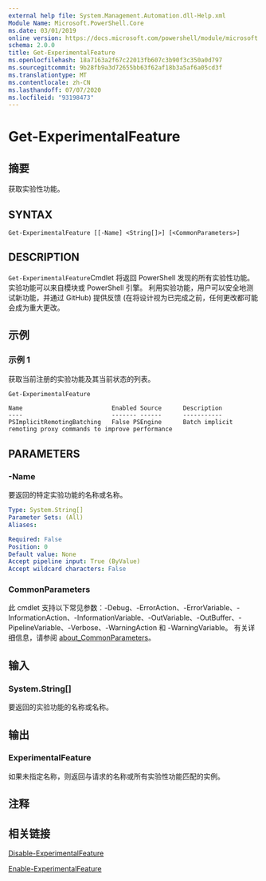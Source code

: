 ```yaml
---
external help file: System.Management.Automation.dll-Help.xml
Module Name: Microsoft.PowerShell.Core
ms.date: 03/01/2019
online version: https://docs.microsoft.com/powershell/module/microsoft.powershell.core/get-experimentalfeature?view=powershell-7&WT.mc_id=ps-gethelp
schema: 2.0.0
title: Get-ExperimentalFeature
ms.openlocfilehash: 18a7163a2f67c22013fb607c3b90f3c350a0d797
ms.sourcegitcommit: 9b28fb9a3d72655bb63f62af18b3a5af6a05cd3f
ms.translationtype: MT
ms.contentlocale: zh-CN
ms.lasthandoff: 07/07/2020
ms.locfileid: "93198473"
---
```

# Get-ExperimentalFeature

## 摘要
获取实验性功能。

## SYNTAX

```
Get-ExperimentalFeature [[-Name] <String[]>] [<CommonParameters>]
```

## DESCRIPTION

`Get-ExperimentalFeature`Cmdlet 将返回 PowerShell 发现的所有实验性功能。
实验功能可以来自模块或 PowerShell 引擎。 利用实验功能，用户可以安全地测试新功能，并通过 GitHub) 提供反馈 (在将设计视为已完成之前，任何更改都可能会成为重大更改。

## 示例

### 示例 1

获取当前注册的实验功能及其当前状态的列表。

```powershell
Get-ExperimentalFeature
```

```Output
Name                         Enabled Source      Description
----                         ------- ------      -----------
PSImplicitRemotingBatching   False PSEngine      Batch implicit remoting proxy commands to improve performance
```

## PARAMETERS

### -Name

要返回的特定实验功能的名称或名称。

```yaml
Type: System.String[]
Parameter Sets: (All)
Aliases:

Required: False
Position: 0
Default value: None
Accept pipeline input: True (ByValue)
Accept wildcard characters: False
```

### CommonParameters

此 cmdlet 支持以下常见参数：-Debug、-ErrorAction、-ErrorVariable、-InformationAction、-InformationVariable、-OutVariable、-OutBuffer、-PipelineVariable、-Verbose、-WarningAction 和 -WarningVariable。 有关详细信息，请参阅 [about_CommonParameters](https://go.microsoft.com/fwlink/?LinkID=113216)。

## 输入

### System.String[]

要返回的实验功能的名称或名称。

## 输出

### ExperimentalFeature

如果未指定名称，则返回与请求的名称或所有实验性功能匹配的实例。

## 注释

## 相关链接

[Disable-ExperimentalFeature](Disable-ExperimentalFeature.md)

[Enable-ExperimentalFeature](Enable-ExperimentalFeature.md)
